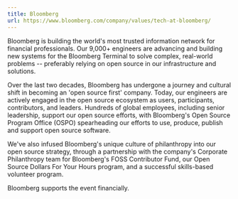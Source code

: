 ```yaml
---
title: Bloomberg
url: https://www.bloomberg.com/company/values/tech-at-bloomberg/
---
```


Bloomberg is building the world's most trusted information network for
financial professionals. Our 9,000+ engineers are advancing and building
new systems for the Bloomberg Terminal to solve complex, real-world
problems -- preferably relying on open source in our infrastructure and
solutions.

Over the last two decades, Bloomberg has undergone a journey and cultural
shift in becoming an 'open source first' company. Today, our engineers
are actively engaged in the open source ecosystem as users, participants,
contributors, and leaders. Hundreds of global employees, including senior
leadership, support our open source efforts, with Bloomberg's Open
Source Program Office (OSPO) spearheading our efforts to use, produce,
publish and support open source software.

We've also infused Bloomberg's unique culture of philanthropy into our
open source strategy, through a partnership with the company's Corporate
Philanthropy team for Bloomberg's FOSS Contributor Fund, our Open Source
Dollars For Your Hours program, and a successful skills-based volunteer
program.

Bloomberg supports the event financially.
